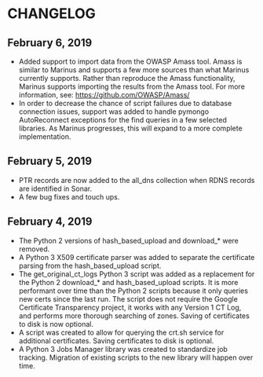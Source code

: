 # CHANGELOG

## February 6, 2019
* Added support to import data from the OWASP Amass tool. Amass is similar to Marinus and supports a few more sources than what Marinus currently supports. Rather than reproduce the Amass functionality, Marinus supports importing the results from the Amass tool. For more information, see: https://github.com/OWASP/Amass/
* In order to decrease the chance of script failures due to database connection issues, support was added to handle pymongo AutoReconnect exceptions for the find queries in a few selected libraries. As Marinus progresses, this will expand to a more complete implementation.


## February 5, 2019
* PTR records are now added to the all_dns collection when RDNS records are identified in Sonar.
* A few bug fixes and touch ups.


## February 4, 2019
* The Python 2 versions of hash_based_upload and download_* were removed.
* A Python 3 X509 certificate parser was added to separate the certificate parsing from the hash_based_upload script.
* The get_original_ct_logs Python 3 script was added as a replacement for the Python 2 download_* and hash_based_upload scripts. It is more performant over time than the Python 2 scripts because it only queries new certs since the last run. The script does not require the Google Certificate Transparency project, it works with any Version 1 CT Log, and performs more thorough searching of zones. Saving of certificates to disk is now optional.
* A script was created to allow for querying the crt.sh service for additional certificates. Saving certificates to disk is optional.
* A Python 3 Jobs Manager library was created to standardize job tracking. Migration of existing scripts to the new library will happen over time.

